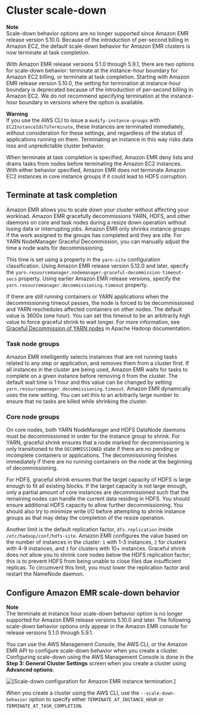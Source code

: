 # Cluster scale\-down<a name="emr-scaledown-behavior"></a>

**Note**  
Scale\-down behavior options are no longer supported since Amazon EMR release version 5\.10\.0\. Because of the introduction of per\-second billing in Amazon EC2, the default scale\-down behavior for Amazon EMR clusters is now terminate at task completion\.

With Amazon EMR release versions 5\.1\.0 through 5\.9\.1, there are two options for scale\-down behavior: terminate at the instance\-hour boundary for Amazon EC2 billing, or terminate at task completion\. Starting with Amazon EMR release version 5\.10\.0, the setting for termination at instance\-hour boundary is deprecated because of the introduction of per\-second billing in Amazon EC2\. We do not recommend specifying termination at the instance\-hour boundary in versions where the option is available\.

**Warning**  
If you use the AWS CLI to issue a `modify-instance-groups` with `EC2InstanceIdsToTerminate`, these instances are terminated immediately, without consideration for these settings, and regardless of the status of applications running on them\. Terminating an instance in this way risks data loss and unpredictable cluster behavior\.

When terminate at task completion is specified, Amazon EMR deny lists and drains tasks from nodes before terminating the Amazon EC2 instances\. With either behavior specified, Amazon EMR does not terminate Amazon EC2 instances in core instance groups if it could lead to HDFS corruption\. 

## Terminate at task completion<a name="emr-scaledown-terminate-task"></a>

Amazon EMR allows you to scale down your cluster without affecting your workload\. Amazon EMR gracefully decommissions YARN, HDFS, and other daemons on core and task nodes during a resize down operation without losing data or interrupting jobs\. Amazon EMR only shrinks instance groups if the work assigned to the groups has completed and they are idle\. For YARN NodeManager Graceful Decommission, you can manually adjust the time a node waits for decommissioning\.

This time is set using a property in the `yarn-site` configuration classification\. Using Amazon EMR release version 5\.12\.0 and later, specify the `yarn.resourcemanager.nodemanager-graceful-decommission-timeout-secs` property\. Using earlier Amazon EMR release versions, specify the `yarn.resourcemanager.decommissioning.timeout` property\.

If there are still running containers or YARN applications when the decommissioning timeout passes, the node is forced to be decommissioned and YARN reschedules affected containers on other nodes\. The default value is 3600s \(one hour\)\. You can set this timeout to be an arbitrarily high value to force graceful shrink to wait longer\. For more information, see [Graceful Decommission of YARN nodes](http://hadoop.apache.org/docs/current/hadoop-yarn/hadoop-yarn-site/GracefulDecommission.html#configuration) in Apache Hadoop documentation\.

### Task node groups<a name="emr-scaledown-task-nodes"></a>

Amazon EMR intelligently selects instances that are not running tasks related to any step or application, and removes them from a cluster first\. If all instances in the cluster are being used, Amazon EMR waits for tasks to complete on a given instance before removing it from the cluster\. The default wait time is 1 hour and this value can be changed by setting `yarn.resourcemanager.decommissioning.timeout`\. Amazon EMR dynamically uses the new setting\. You can set this to an arbitrarily large number to ensure that no tasks are killed while shrinking the cluster\.

### Core node groups<a name="emr-scaledown-core-nodes"></a>

 On core nodes, both YARN NodeManager and HDFS DataNode daemons must be decommissioned in order for the instance group to shrink\. For YARN, graceful shrink ensures that a node marked for decommissioning is only transitioned to the `DECOMMISSIONED` state if there are no pending or incomplete containers or applications\. The decommissioning finishes immediately if there are no running containers on the node at the beginning of decommissioning\. 

For HDFS, graceful shrink ensures that the target capacity of HDFS is large enough to fit all existing blocks\. If the target capacity is not large enough, only a partial amount of core instances are decommissioned such that the remaining nodes can handle the current data residing in HDFS\. You should ensure additional HDFS capacity to allow further decommissioning\. You should also try to minimize write I/O before attempting to shrink instance groups as that may delay the completion of the resize operation\. 

Another limit is the default replication factor, `dfs.replication` inside `/etc/hadoop/conf/hdfs-site`\. Amazon EMR configures the value based on the number of instances in the cluster: `1` with 1\-3 instances, `2` for clusters with 4\-9 instances, and `3` for clusters with 10\+ instances\. Graceful shrink does not allow you to shrink core nodes below the HDFS replication factor; this is to prevent HDFS from being unable to close files due insufficient replicas\. To circumvent this limit, you must lower the replication factor and restart the NameNode daemon\. 

## Configure Amazon EMR scale\-down behavior<a name="emr-scaledown-configure"></a>

**Note**  
The terminate at instance hour scale\-down behavior option is no longer supported for Amazon EMR release versions 5\.10\.0 and later\. The following scale\-down behavior options only appear in the Amazon EMR console for release versions 5\.1\.0 through 5\.9\.1\.

You can use the AWS Management Console, the AWS CLI, or the Amazon EMR API to configure scale\-down behavior when you create a cluster\. Configuring scale\-down using the AWS Management Console is done in the **Step 3: General Cluster Settings** screen when you create a cluster using **Advanced options**\.

![\[Scale-down configuration for Amazon EMR instance termination.\]](http://docs.aws.amazon.com/emr/latest/ManagementGuide/images/auto-scaling-scaledown.png)

When you create a cluster using the AWS CLI, use the `--scale-down-behavior` option to specify either `TERMINATE_AT_INSTANCE_HOUR` or `TERMINATE_AT_TASK_COMPLETION`\.